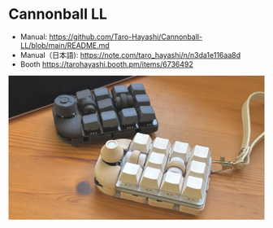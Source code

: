# Cannonball LL

- Manual: https://github.com/Taro-Hayashi/Cannonball-LL/blob/main/README.md
- Manual（日本語): https://note.com/taro_hayashi/n/n3da1e116aa8d
- Booth https://tarohayashi.booth.pm/items/6736492

![](https://github.com/Taro-Hayashi/Cannonball-LL/blob/main/img/IMG_0243.jpg?raw=true)
